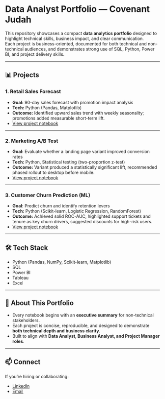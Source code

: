# Data Analyst Portfolio — Covenant Judah

This repository showcases a compact **data analytics portfolio** designed to highlight technical skills, business impact, and clear communication.  
Each project is business-oriented, documented for both technical and non-technical audiences, and demonstrates strong use of SQL, Python, Power BI, and project delivery skills.

---

## 📊 Projects

### 1. Retail Sales Forecast
- **Goal:** 90-day sales forecast with promotion impact analysis  
- **Tech:** Python (Pandas, Matplotlib)  
- **Outcome:** Identified upward sales trend with weekly seasonality; promotions added measurable short-term lift.  
- [View project notebook](projects/01_retail_sales_forecast/retail_sales_forecast.ipynb)

---

### 2. Marketing A/B Test
- **Goal:** Evaluate whether a landing page variant improved conversion rates  
- **Tech:** Python, Statistical testing (two-proportion z-test)  
- **Outcome:** Variant produced a statistically significant lift, recommended phased rollout to desktop before mobile.  
- [View project notebook](projects/02_marketing_ab_test/ab_test_analysis.ipynb)

---

### 3. Customer Churn Prediction (ML)
- **Goal:** Predict churn and identify retention levers  
- **Tech:** Python (Scikit-learn, Logistic Regression, RandomForest)  
- **Outcome:** Achieved solid ROC-AUC, highlighted support tickets and tenure as key churn drivers, suggested discounts for high-risk users.  
- [View project notebook](projects/03_customer_churn_ml/customer_churn_ml.ipynb)

---

## 🛠 Tech Stack
- Python (Pandas, NumPy, Scikit-learn, Matplotlib)  
- SQL  
- Power BI  
- Tableau  
- Excel  

---

## 📌 About This Portfolio
- Every notebook begins with an **executive summary** for non-technical stakeholders.  
- Each project is concise, reproducible, and designed to demonstrate **both technical depth and business clarity**.  
- Built to align with **Data Analyst, Business Analyst, and Project Manager roles**.

---

## 📫 Connect
If you’re hiring or collaborating:  
- [LinkedIn](https://www.linkedin.com/in/covenantjudah/)  
- [Email](mailto:judahcovenant@gmail.com)  
